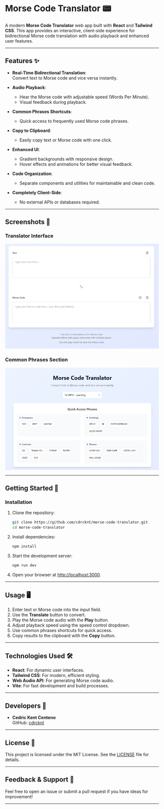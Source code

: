 # Morse Code Translator 📟

A modern **Morse Code Translator** web app built with **React** and **Tailwind CSS**. This app provides an interactive, client-side experience for bidirectional Morse code translation with audio playback and enhanced user features.

---

## Features ✨

- **Real-Time Bidirectional Translation**:  
  Convert text to Morse code and vice versa instantly.  

- **Audio Playback**:  
  - Hear the Morse code with adjustable speed (Words Per Minute).  
  - Visual feedback during playback.  

- **Common Phrases Shortcuts**:  
  - Quick access to frequently used Morse code phrases.  

- **Copy to Clipboard**:  
  - Easily copy text or Morse code with one click.  

- **Enhanced UI**:  
  - Gradient backgrounds with responsive design.  
  - Hover effects and animations for better visual feedback.  

- **Code Organization**:  
  - Separate components and utilities for maintainable and clean code.  

- **Completely Client-Side**:  
  - No external APIs or databases required.

---

## Screenshots 📸

### Translator Interface  
![Translator Interface](src/screenshots/translator-interface.png)

### Common Phrases Section  
![Common Phrases](src/screenshots/common-phrases.png)

---

## Getting Started 🚀

### Installation

1. Clone the repository:
   ```bash
   git clone https://github.com/cdrcknt/morse-code-translator.git
   cd morse-code-translator
   ```

2. Install dependencies:
   ```bash
   npm install
   ```

3. Start the development server:
   ```bash
   npm run dev
   ```

4. Open your browser at [http://localhost:3000](http://localhost:3000).

---

## Usage 🖥️

1. Enter text or Morse code into the input field.
2. Use the **Translate** button to convert.
3. Play the Morse code audio with the **Play** button.
4. Adjust playback speed using the speed control dropdown.
5. Use common phrases shortcuts for quick access.
6. Copy results to the clipboard with the **Copy** button.

---

## Technologies Used 🛠️

- **React**: For dynamic user interfaces.
- **Tailwind CSS**: For modern, efficient styling.
- **Web Audio API**: For generating Morse code audio.
- **Vite**: For fast development and build processes.

---

## Developers 🤝

- **Cedric Kent Centeno**  
  GitHub: [cdrcknt](https://github.com/cdrcknt)

---

## License 📜

This project is licensed under the MIT License. See the [LICENSE](LICENSE) file for details.

---

## Feedback & Support 💬

Feel free to open an issue or submit a pull request if you have ideas for improvement!

---

